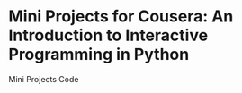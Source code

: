Mini Projects for Cousera: An Introduction to Interactive Programming in Python
==========================

Mini Projects Code

